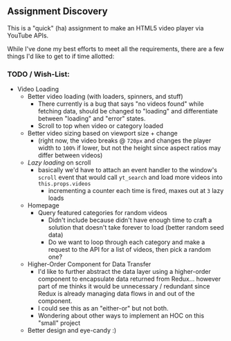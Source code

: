 ## Assignment Discovery

This is a "quick" (ha) assignment to make an HTML5 video player via YouTube APIs.

While I've done my best efforts to meet all the requirements, there are a few things I'd like to get to if time allotted:

### TODO / Wish-List:

- Video Loading
  - Better video loading (with loaders, spinners, and stuff)
    - There currently is a bug that says "no videos found" while fetching data, should be changed to "loading" and differentiate between "loading" and "error" states.
    - Scroll to top when video or category loaded
  - Better video sizing based on viewport size + change
    - (right now, the video breaks @ `720px` and changes the player width to `100%` if lower, but not the height since aspect ratios may differ between videos)
  - *Lazy loading* on scroll
    - basically we'd have to attach an event handler to the window's `scroll` event that would call `yt_search` and load more videos into `this.props.videos`
      - incrementing a counter each time is fired, maxes out at `3` lazy loads
  - Homepage
    - Query featured categories for random videos
      - Didn't include because didn't have enough time to craft a solution that doesn't take forever to load (better random seed data)
      - Do we want to loop through each category and make a request to the API for a list of videos, then pick a random one?
  - Higher-Order Component for Data Transfer
    - I'd like to further abstract the data layer using a higher-order component to encapsulate data returned from Redux... however part of me thinks it would be unnecessary / redundant since Redux is already managing data flows in and out of the component.
    - I could see this as an "either-or" but not both.
    - Wondering about other ways to implement an HOC on this "small" project
  - Better design and eye-candy :)
